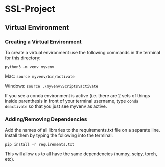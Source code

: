 # SSL-Project

## Virtual Environment

### Creating a Virtual Environment
To create a virtual environment use the following commands in the terminal for this directory:

`python3 -m venv myvenv`

Mac:
`source myvenv/bin/activate`

Windows:
`source .\myvenv\Scripts\activate`

If you see a conda environment is active (i.e. there are 2 sets of things inside parenthesis in front of your terminal username, type
`conda deactivate` so that you just see myvenv as active.

### Adding/Removing Dependencies
Add the names of all libraries to the requirements.txt file on a separate line. Install them by typing the following into the terminal:

`pip install -r requirements.txt`

This will allow us to all have the same dependencies (numpy, scipy, torch, etc).
